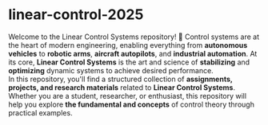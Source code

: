 # linear-control-2025
Welcome to the Linear Control Systems repository! 🚀 
Control systems are at the heart of modern engineering, enabling everything from **autonomous vehicles** to **robotic arms**, **aircraft autopilots**, and **industrial automation**. At its core, **Linear Control Systems** is the art and science of **stabilizing** and **optimizing** dynamic systems to achieve desired performance.  
In this repository, you'll find a structured collection of **assignments, projects, and research materials** related to **Linear Control Systems**. Whether you are a student, researcher, or enthusiast, this repository will help you explore **the fundamental and concepts** of control theory through practical examples.  

